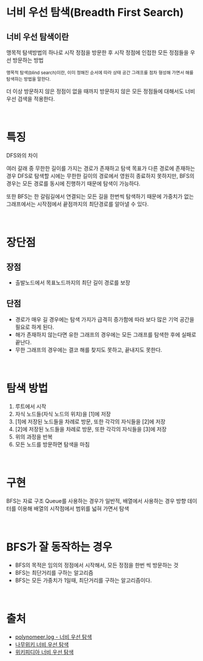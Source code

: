 # 너비 우선 탐색(Breadth First Search)

## 너비 우선 탐색이란

맹목적 탐색방법의 하나로 시작 정점을 방문한 후 시작 정점에 인접한 모든 정점들을 우선 방문하는 방법

<small>맹목적 탐색(blind search)이란, 이미 정해진 순서에 따라 상태 공간 그래프를 점차 형성해 가면서 해를 탐색하는 방법을 말한다.</small>

더 이상 방문하지 않은 정점이 없을 때까지 방문하지 않은 모든 정점들에 대해서도 너비 우선 검색을 적용한다.

<br>

# 특징

DFS와의 차이

여러 갈래 중 무한한 길이를 가지는 경로가 존재하고 탐색 목표가 다른 경로에 존재하는 경우 DFS로 탐색할 시에는 무한한 길이의 경로에서 영원히 종료하지 못하지만, BFS의 경우는 모든 경로를 동시에 진행하기 때문에 탐색이 가능하다.

또한 BFS는 한 갈림길에서 연결되는 모든 길을 한번씩 탐색하기 때문에 가중치가 없는 그래프에서는 시작점에서 끝점까지의 최단경로를 알아낼 수 있다.

<br>

# 장단점

## 장점

- 출발노드에서 목표노드까지의 최단 길이 경로를 보장

## 단점

- 경로가 매우 길 경우에는 탐색 가지가 급격히 증가함에 따라 보다 많은 기억 공간을 필요로 하게 된다.
- 해가 존재하지 않는다면 유한 그래프의 경우에는 모든 그래프를 탐색한 후에 실패로 끝난다.
- 무한 그래프의 경우에는 결코 해를 찾지도 못하고, 끝내지도 못한다.

<br>

# 탐색 방법

1. 루트에서 시작
2. 자식 노드들(자식 노드의 위치)을 [1]에 저장
3. [1]에 저장된 노드들을 차례로 방문, 또한 각각의 자식들을 [2]에 저장
4. [2]에 저장된 노드들을 차례로 방문, 또한 각각의 자식들을 [3]에 저장
5. 위의 과정을 반복
6. 모든 노드를 방문하면 탐색을 마침

<br>

# 구현

BFS는 자료 구조 Queue를 사용하는 경우가 일반적, 배열에서 사용하는 경우 방향 데이터를 이용해 배열의 시작점에서 범위를 넓혀 가면서 탐색

<br>

# BFS가 잘 동작하는 경우

- BFS의 목적은 임의의 정점에서 시작해서, 모든 정점을 한번 씩 방문하는 것
- BFS는 최단거리를 구하는 알고리즘
- BFS는 모든 가중치가 1일때, 최단거리를 구하는 알고리즘이다.

<br>

# 출처
- [polynomeer.log - 너비 우선 탐색](https://velog.io/@polynomeer/%EB%84%88%EB%B9%84-%EC%9A%B0%EC%84%A0-%ED%83%90%EC%83%89BFS)
- [나무위키 너비 우선 탐색](https://namu.wiki/w/%EB%84%88%EB%B9%84%20%EC%9A%B0%EC%84%A0%20%ED%83%90%EC%83%89?from=%EB%84%93%EC%9D%B4%20%EC%9A%B0%EC%84%A0%20%ED%83%90%EC%83%89)
- [위키피디아 너비 우선 탐색](https://ko.wikipedia.org/wiki/%EB%84%88%EB%B9%84_%EC%9A%B0%EC%84%A0_%ED%83%90%EC%83%89)